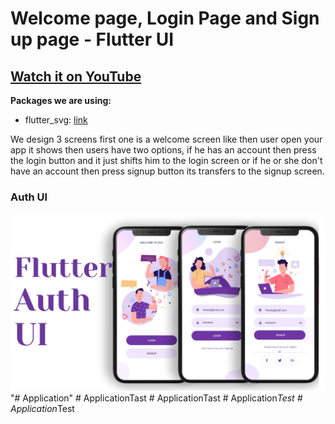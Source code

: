 # Welcome page, Login Page and Sign up page - Flutter UI

## [Watch it on YouTube](https://youtu.be/ExKYjqgswJg)

**Packages we are using:**

- flutter_svg: [link](https://pub.dev/packages/flutter_svg)

We design 3 screens first one is a welcome screen like then user open your app it shows then users have two options, if he has an account then press the login button and it just shifts him to the login screen or if he or she don't have an account then press signup button its transfers to the signup screen.

### Auth UI

![App UI](/UI.png)
"# Application" 
#   A p p l i c a t i o n T a s t 
 
 #   A p p l i c a t i o n T a s t 
 
 #   A p p l i c a t i o n _ T e s t 
 
 #   A p p l i c a t i o n _ T e s t 
 
 